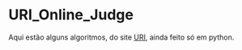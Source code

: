 # URI_Online_Judge

Aqui estão alguns algoritmos, do site [URI](https://www.urionlinejudge.com.br/judge/pt/problems/index/1), ainda feito só em python.
